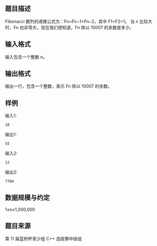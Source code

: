 ## 题目描述

Fibonacci 数列的递推公式为：Fn=Fn−1+Fn−2，其中 F1=F2=1。
当 n 比较大时，Fn 也非常大，现在我们想知道，Fn 除以 10007 的余数是多少。

## 输入格式

输入包含一个整数 n。

## 输出格式

输出一行，包含一个整数，表示 Fn 除以 10007 的余数。

## 样例

输入1:

```input1
10
```

输出1:

```output1
55
```

输入2:

```input2
22
```

输出2:

```output2
7704
```

## 数据规模与约定

1≤n≤1,000,000

## 题目来源

第 11 届蓝桥杯青少组 C++ 选拔赛中级组

